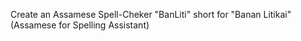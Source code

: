 Create an Assamese Spell-Cheker "BanLiti" short for "Banan Litikai" (Assamese for Spelling Assistant)